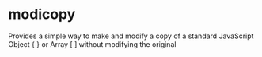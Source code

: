 # modicopy
Provides a simple way to make and modify a copy of a standard JavaScript Object { } or Array [ ] without modifying the original
